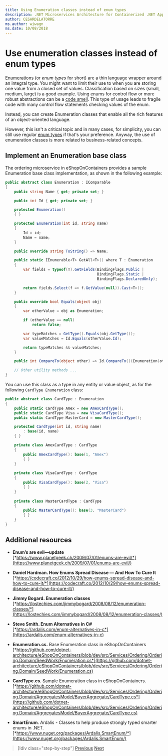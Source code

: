 ```yaml
---
title: Using Enumeration classes instead of enum types
description: .NET Microservices Architecture for Containerized .NET Applications | Lear how you can use enumeration classes, instead of enums, as a way to solve some limitations of the latter.
author: CESARDELATORRE
ms.author: wiwagn
ms.date: 10/08/2018
---
```

# Use enumeration classes instead of enum types

[Enumerations](../../../../docs/csharp/language-reference/keywords/enum.md) (or *enum types* for short) are a thin language wrapper around an integral type. You might want to limit their use to when you are storing one value from a closed set of values. Classification based on sizes (small, medium, large) is a good example. Using enums for control flow or more robust abstractions can be a [code smell](http://deviq.com/code-smells/). This type of usage leads to fragile code with many control flow statements checking values of the enum.

Instead, you can create Enumeration classes that enable all the rich features of an object-oriented language.

However, this isn't a critical topic and in many cases, for simplicity, you can still use regular [enum types](https://docs.microsoft.com/dotnet/csharp/language-reference/keywords/enum) if that's your preference. Anyway, the use of enumeration classes is more related to business-related concepts.

## Implement an Enumeration base class

The ordering microservice in eShopOnContainers provides a sample Enumeration base class implementation, as shown in the following example:

```csharp
public abstract class Enumeration : IComparable
{
    public string Name { get; private set; }

    public int Id { get; private set; }

    protected Enumeration()
    { }

    protected Enumeration(int id, string name) 
    {
        Id = id; 
        Name = name; 
    }

    public override string ToString() => Name;

    public static IEnumerable<T> GetAll<T>() where T : Enumeration
    {
        var fields = typeof(T).GetFields(BindingFlags.Public | 
                                         BindingFlags.Static | 
                                         BindingFlags.DeclaredOnly); 

        return fields.Select(f => f.GetValue(null)).Cast<T>();
    }

    public override bool Equals(object obj) 
    {
        var otherValue = obj as Enumeration; 

        if (otherValue == null) 
            return false;

        var typeMatches = GetType().Equals(obj.GetType());
        var valueMatches = Id.Equals(otherValue.Id);

        return typeMatches && valueMatches;
    }

    public int CompareTo(object other) => Id.CompareTo(((Enumeration)other).Id); 

    // Other utility methods ... 
}
```

You can use this class as a type in any entity or value object, as for the following `CardType Enumeration` class:

```csharp
public abstract class CardType : Enumeration
{
    public static CardType Amex = new AmexCardType();
    public static CardType Visa = new VisaCardType();
    public static CardType MasterCard = new MasterCardType();

    protected CardType(int id, string name)
        : base(id, name)
    { }

    private class AmexCardType : CardType
    {
        public AmexCardType(): base(1, "Amex")
        { }
    }
    
    private class VisaCardType : CardType
    {
        public VisaCardType(): base(2, "Visa")
        { }
    }
    
    private class MasterCardType : CardType
    {
        public MasterCardType(): base(3, "MasterCard")
        { }
    }
}
```

## Additional resources

-   **Enum’s are evil—update** <br/>
    [*https://www.planetgeek.ch/2009/07/01/enums-are-evil/*](https://www.planetgeek.ch/2009/07/01/enums-are-evil/)

-   **Daniel Hardman. How Enums Spread Disease — And How To Cure It** <br/>
    [*https://codecraft.co/2012/10/29/how-enums-spread-disease-and-how-to-cure-it/*](https://codecraft.co/2012/10/29/how-enums-spread-disease-and-how-to-cure-it/)

-   **Jimmy Bogard. Enumeration classes** <br/>
    [*https://lostechies.com/jimmybogard/2008/08/12/enumeration-classes/*](https://lostechies.com/jimmybogard/2008/08/12/enumeration-classes/)

-   **Steve Smith. Enum Alternatives in C#** <br/>
    [*https://ardalis.com/enum-alternatives-in-c*](https://ardalis.com/enum-alternatives-in-c)

-   **Enumeration.cs.** Base Enumeration class in eShopOnContainers <br/>
    [*https://github.com/dotnet-architecture/eShopOnContainers/blob/dev/src/Services/Ordering/Ordering.Domain/SeedWork/Enumeration.cs*](https://github.com/dotnet-architecture/eShopOnContainers/blob/dev/src/Services/Ordering/Ordering.Domain/SeedWork/Enumeration.cs)

-   **CardType.cs**. Sample Enumeration class in eShopOnContainers. <br/>
    [*https://github.com/dotnet-architecture/eShopOnContainers/blob/dev/src/Services/Ordering/Ordering.Domain/AggregatesModel/BuyerAggregate/CardType.cs*](https://github.com/dotnet-architecture/eShopOnContainers/blob/dev/src/Services/Ordering/Ordering.Domain/AggregatesModel/BuyerAggregate/CardType.cs)
    
-   **SmartEnum**. Ardalis - Classes to help produce strongly typed smarter enums in .NET. <br/>
    [*https://www.nuget.org/packages/Ardalis.SmartEnum/*](https://www.nuget.org/packages/Ardalis.SmartEnum/)


>[!div class="step-by-step"]
[Previous](implement-value-objects.md)
[Next](domain-model-layer-validations.md)

